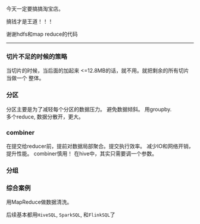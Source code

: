 今天一定要搞搞淘宝店。

搞钱才是王道！！！

谢谢hdfs和map reduce的代码


***
### 切片不足的时候的策略
当切片的时候，当后面的加起来 <=12.8MB的话，就不用。就把剩余的所有切片当做一个
整体。


### 分区

分区主要是为了减轻每个分区的数据压力。
避免数据倾斜。
用groupby.  
多个reduce, 数据分散开，更大。

### combiner 

在提交给reducer前，提前对数据局部聚合。提交执行效率。
减少IO和网络开销，提升性能。
combiner慎用！
在hive中，其实只需要调一个参数。


### 分组


### 综合案例

用MapReduce做数据清洗。 

后续基本都用`HiveSQL`, `SparkSQL`, 和`FlinkSQL`了









